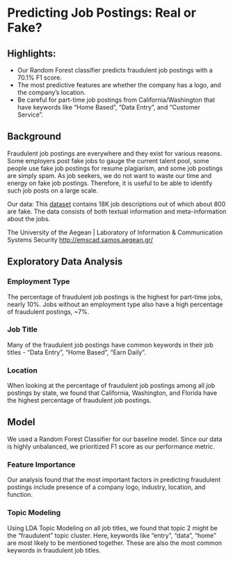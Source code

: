 # Predicting Job Postings: Real or Fake?

## Highlights:
- Our Random Forest classifier predicts fraudulent job postings with a 70.1% F1 score.
- The most predictive features are whether the company has a logo, and the company’s location.
- Be careful for part-time job postings from California/Washington that have keywords like “Home Based”, “Data Entry”, and “Customer Service”.

## Background
Fraudulent job postings are everywhere and they exist for various reasons. Some employers post fake jobs to gauge the current talent pool, some people use fake job postings for resume plagiarism, and some job postings are simply spam. As job seekers, we do not want to waste our time and energy on fake job postings. Therefore, it is useful to be able to identify such job posts on a large scale.

Our data: 
This [dataset](https://www.kaggle.com/shivamb/real-or-fake-fake-jobposting-prediction) contains 18K job descriptions out of which about 800 are fake. The data consists of both textual information and meta-information about the jobs. 

The University of the Aegean | Laboratory of Information & Communication Systems Security
http://emscad.samos.aegean.gr/

## Exploratory Data Analysis
### Employment Type
The percentage of fraudulent job postings is the highest for part-time jobs, nearly 10%. Jobs without an employment type also have a high percentage of fraudulent postings, ~7%.

### Job Title
Many of the fraudulent job postings have common keywords in their job titles - “Data Entry”, “Home Based”, “Earn Daily”.

### Location
When looking at the percentage of fraudulent job postings among all job postings by state, we found that California, Washington, and Florida have the highest percentage of fraudulent job postings.

## Model
We used a Random Forest Classifier for our baseline model. Since our data is highly unbalanced, we prioritized F1 score as our performance metric.

### Feature Importance 
Our analysis found that the most important factors in predicting fraudulent postings include presence of a company logo, industry, location, and function.

### Topic Modeling 
Using LDA Topic Modeling on all  job titles, we found that topic 2 might be the “fraudulent” topic cluster. Here,  keywords like “entry”, “data”, “home” are most likely to be mentioned together. These are also the most common keywords in fraudulent job titles. 
